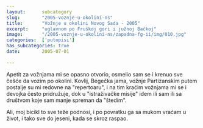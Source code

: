 ```yaml
---
layout:      subcategory
slug:        "2005-voznje-u-okolini-ns"
title:       "Vožnje u okolini Novog Sada - 2005"
excerpt:     "uglavnom po Fruškoj gori i južnoj Bačkoj"
image:       "/2005-voznje-u-okolini-ns/zapadna-fg-ii/img/010.jpg"
categories:  ['putopisi']
has_subcategories: true
date:        2005-07-01
  
---
```


Apetit za vožnjama mi se opasno otvorio, osmelio sam se i krenuo sve češće da vozim po okolini. Kovlij, Begečka jama, vožnje
Partizanskim putem postalje su mi redovne na "repertoaru", i na tim kraćim vožnjama mi se i devojka često pridružuje,
dok u "istraživačke misije" idem ili sam ili sa društvom koje sam manje spreman da "štedim".

Ali, moj bicikl to sve teže podnosi, i po povratku ga sa mukom vraćam u život, i tako sve do jeseni, kada se skroz raspao.